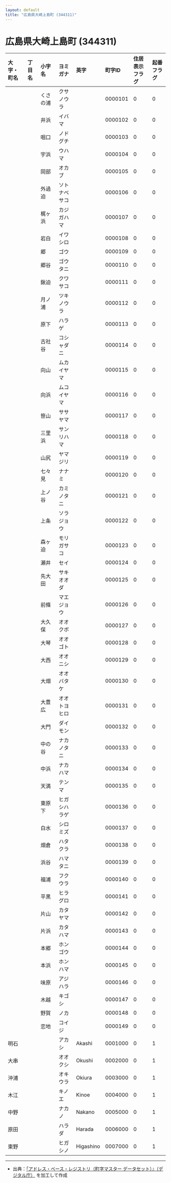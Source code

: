 ```yaml
---
layout: default
title: "広島県大崎上島町 (344311)"
---
```


# 広島県大崎上島町 (344311)

| 大字・町名 | 丁目名 | 小字名 | ヨミガナ | 英字 | 町字ID | 住居表示フラグ | 起番フラグ |
|:---|:---|:---|:---|:---|:---|:---|:---|
|  |  | くさの浦 | クサノウラ |  | 0000101 | 0 | 0 |
|  |  | 井浜 | イバマ |  | 0000102 | 0 | 0 |
|  |  | 咽口 | ノドグチ |  | 0000103 | 0 | 0 |
|  |  | 宇浜 | ウハマ |  | 0000104 | 0 | 0 |
|  |  | 岡部 | オカブ |  | 0000105 | 0 | 0 |
|  |  | 外過迫 | ソトナベサコ |  | 0000106 | 0 | 0 |
|  |  | 梶ヶ浜 | カジガハマ |  | 0000107 | 0 | 0 |
|  |  | 岩白 | イワシロ |  | 0000108 | 0 | 0 |
|  |  | 郷 | ゴウ |  | 0000109 | 0 | 0 |
|  |  | 郷谷 | ゴウタニ |  | 0000110 | 0 | 0 |
|  |  | 鍬迫 | クワサコ |  | 0000111 | 0 | 0 |
|  |  | 月ノ浦 | ツキノウラ |  | 0000112 | 0 | 0 |
|  |  | 原下 | ハラゲ |  | 0000113 | 0 | 0 |
|  |  | 古社谷 | コシャダニ |  | 0000114 | 0 | 0 |
|  |  | 向山 | ムカイヤマ |  | 0000115 | 0 | 0 |
|  |  | 向浜 | ムコイヤマ |  | 0000116 | 0 | 0 |
|  |  | 笹山 | ササヤマ |  | 0000117 | 0 | 0 |
|  |  | 三里浜 | サンリハマ |  | 0000118 | 0 | 0 |
|  |  | 山尻 | ヤマジリ |  | 0000119 | 0 | 0 |
|  |  | 七々見 | ナナミ |  | 0000120 | 0 | 0 |
|  |  | 上ノ谷 | カミノタニ |  | 0000121 | 0 | 0 |
|  |  | 上条 | ソラジョウ |  | 0000122 | 0 | 0 |
|  |  | 森ヶ迫 | モリガサコ |  | 0000123 | 0 | 0 |
|  |  | 瀬井 | セイ |  | 0000124 | 0 | 0 |
|  |  | 先大田 | サキオオダ |  | 0000125 | 0 | 0 |
|  |  | 前條 | マエジョウ |  | 0000126 | 0 | 0 |
|  |  | 大久保 | オオクボ |  | 0000127 | 0 | 0 |
|  |  | 大琴 | オオゴト |  | 0000128 | 0 | 0 |
|  |  | 大西 | オオニシ |  | 0000129 | 0 | 0 |
|  |  | 大畑 | オオバタケ |  | 0000130 | 0 | 0 |
|  |  | 大豊広 | オオトヨヒロ |  | 0000131 | 0 | 0 |
|  |  | 大門 | ダイモン |  | 0000132 | 0 | 0 |
|  |  | 中の谷 | ナカノタニ |  | 0000133 | 0 | 0 |
|  |  | 中浜 | ナカハマ |  | 0000134 | 0 | 0 |
|  |  | 天満 | テンマ |  | 0000135 | 0 | 0 |
|  |  | 東原下 | ヒガシハラゲ |  | 0000136 | 0 | 0 |
|  |  | 白水 | シロミズ |  | 0000137 | 0 | 0 |
|  |  | 畑倉 | ハタクラ |  | 0000138 | 0 | 0 |
|  |  | 浜谷 | ハマタニ |  | 0000139 | 0 | 0 |
|  |  | 福浦 | フクウラ |  | 0000140 | 0 | 0 |
|  |  | 平黒 | ヒラグロ |  | 0000141 | 0 | 0 |
|  |  | 片山 | カタヤマ |  | 0000142 | 0 | 0 |
|  |  | 片浜 | カタハマ |  | 0000143 | 0 | 0 |
|  |  | 本郷 | ホンゴウ |  | 0000144 | 0 | 0 |
|  |  | 本浜 | ホンハマ |  | 0000145 | 0 | 0 |
|  |  | 味原 | アジハラ |  | 0000146 | 0 | 0 |
|  |  | 木越 | キゴシ |  | 0000147 | 0 | 0 |
|  |  | 野賀 | ノカ |  | 0000148 | 0 | 0 |
|  |  | 恋地 | コイジ |  | 0000149 | 0 | 0 |
| 明石 |  |  | アカシ | Akashi | 0001000 | 0 | 1 |
| 大串 |  |  | オオクシ | Okushi | 0002000 | 0 | 1 |
| 沖浦 |  |  | オキウラ | Okiura | 0003000 | 0 | 1 |
| 木江 |  |  | キノエ | Kinoe | 0004000 | 0 | 1 |
| 中野 |  |  | ナカノ | Nakano | 0005000 | 0 | 1 |
| 原田 |  |  | ハラダ | Harada | 0006000 | 0 | 1 |
| 東野 |  |  | ヒガシノ | Higashino | 0007000 | 0 | 1 |

---

- 出典：[「アドレス・ベース・レジストリ（町字マスター データセット）』（デジタル庁）](https://www.digital.go.jp/policies/base_registry_address/) を加工して作成